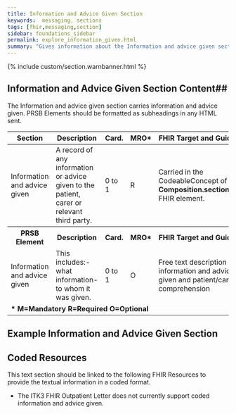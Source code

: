 ```yaml
---
title: Information and Advice Given Section
keywords:  messaging, sections
tags: [fhir,messaging,section]
sidebar: foundations_sidebar
permalink: explore_information_given.html
summary: "Gives information about the Information and advice given section"
---
```


{% include custom/section.warnbanner.html %}

## Information and Advice Given Section Content##
The Information and advice given section carries information and advice given. PRSB Elements should be formatted as subheadings in any HTML sent.

<table style="width:100%;max-width: 100%;">
	<thead>
		<tr>
			<th width="15%">Section</th>
			<th width="35%">Description</th>
			<th width="5%">Card.</th>
			<th width="5%">MRO*</th>
			<th width="40%">FHIR Target and Guidance</th>
		</tr>
	</thead>
 <tbody>
		<tr>
			<td>Information and advice given</td>
			<td>A record of any information or advice given to the patient, carer or relevant third party.</td>
			<td>0 to 1</td>
			<td>R</td>
				<td>Carried in the CodeableConcept of <b>Composition.section.code</b> FHIR element.</td>
		</tr>
		<tr>
			<th>PRSB Element</th>
			<th>Description</th>
			<th>Card.</th>
			<th>MRO*</th>
			<th>FHIR Target and Guidance</th>		
		</tr>
		<tr>
			<td>Information and advice given</td>
			<td>This includes:-what information-to whom it was given.</td>
			<td>0 to 1</td>
			<td>O</td>
			<td>Free text description of information and advice given and patient/carer comprehension</td>
		</tr>
		<tr>
		<td colspan="5"><b>* M=Mandatory R=Required O=Optional</b></td>
		</tr>
	</tbody>
</table>


##  Example Information and Advice Given Section ##


<script src="https://gist.github.com/IOPS-DEV/e71ebe4dbcaf89da92e719307cc56aeb.js"></script>

## Coded Resources ##

This text section should be linked to the following FHIR Resources to provide the textual information in a coded format.

- The ITK3 FHIR Outpatient Letter does not currently support coded information and advice given.

 








